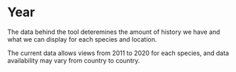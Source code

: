 # Year

The data behind the tool deteremines the amount of history we have 
and what we can display for each species and location.

The current data allows views from 2011 to 2020 for each species, 
and data availability may vary from country to country.